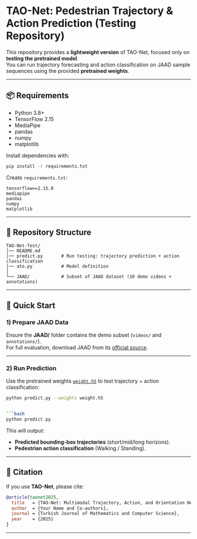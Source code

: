 # TAO-Net: Pedestrian Trajectory & Action Prediction (Testing Repository)

This repository provides a **lightweight version** of TAO-Net, focused only on **testing the pretrained model**.  
You can run trajectory forecasting and action classification on JAAD sample sequences using the provided **pretrained weights**.

---

## 📦 Requirements

- Python 3.8+
- TensorFlow 2.15
- MediaPipe
- pandas
- numpy
- matplotlib

Install dependencies with:

```bash
pip install -r requirements.txt
```

Create `requirements.txt`:

```
tensorflow==2.15.0
mediapipe
pandas
numpy
matplotlib
```

---

## 📂 Repository Structure

```
TAO-Net-Test/
│── README.md
│── predict.py       # Run testing: trajectory prediction + action classification
│── ato.py           # Model definition
│
└── JAAD/            # Subset of JAAD dataset (10 demo videos + annotations)

```

---

## 🚀 Quick Start

### 1) Prepare JAAD Data
Ensure the **JAAD/** folder contains the demo subset (`videos/` and `annotations/`).  
For full evaluation, download JAAD from its [official source](https://data.nvision2.eecs.yorku.ca/JAAD_dataset/).

---

### 2) Run Prediction
Use the pretrained weights [`weight.h5`](https://drive.google.com/file/d/1Wb8Jh46_M5lzV-a603ruT8XiiR9wCmVb/view?usp=sharing) to test trajectory + action classification:

```bash
python predict.py --weights weight.h5


```bash
python predict.py
```

This will output:
- **Predicted bounding-box trajectories** (short/mid/long horizons).
- **Pedestrian action classification** (Walking / Standing).

---

## 🧾 Citation

If you use **TAO-Net**, please cite:

```bibtex
@article{taonet2025,
  title   = {TAO-Net: Multimodal Trajectory, Action, and Orientation Network for Pedestrian Forecasting},
  author  = {Your Name and Co-authors},
  journal = {Turkish Journal of Mathematics and Computer Science},
  year    = {2025}
}
```

---

